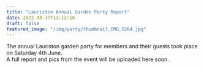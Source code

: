 ```yaml
---
title: "Lauriston Annual Garden Party Report"
date: 2022-08-17T12:12:16
draft: false
featured_image: "/img/party/thumbnail_IMG_5264.jpg"
---
```


The annual Lauriston garden party for members and their guests took place on Saturday 4th June.  
A full report and pics from the event will be uploaded here soon.
